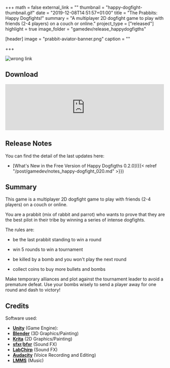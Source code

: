 +++
math = false
external_link = ""
thumbnail = "happy-dogfight-thumbnail.gif"
date = "2019-12-08T14:51:57+01:00"
title = "The Prabbits: Happy Dogfights!"
summary = "A multiplayer 2D dogfight game to play with friends (2-4 players) on a couch or online."
project_type = ["released"]
highlight = true
image_folder = "gamedev/release_happydogfigths"

[header]
  image = "prabbit-aviator-banner.png"
  caption = ""

+++

![wrong link](/Blog/img/gamedev/level4-demo.gif)

## Download

<iframe src="https://widgets.gamejolt.com/package/v1?key=Z8cUgjHM" frameborder="0" width="500" height="145"></iframe>

## Release Notes

You can find the detail of the last updates here:

 - [What's New in the Free Version of Happy Dogfigths 0.2.0]({{< relref "/post/gamedev/notes_happy-dogfight_020.md" >}})

## Summary

This game is a multiplayer 2D dogfight game to play with friends (2-4 players) on a couch or online.

You are a prabbit (mix of rabbit and parrot) who wants to prove that they are the best pilot in their tribe by winning a series of intense dogfights.

The rules are:

- be the last prabbit standing to win a round

- win 5 rounds to win a tournament

- be killed by a bomb and you won't play the next round

- collect coins to buy more bullets and bombs

Make temporary alliances and plot against the tournament leader to avoid a premature defeat. Use your bombs wisely to send a player away for one round and dash to victory!

## Credits

Software used:

- [**Unity**](https://unity.com/) (Game Engine): 
- [**Blender**](https://www.blender.org/) (3D Graphics/Painting)
- [**Krita**](https://krita.org/en/) (2D Graphics/Painting)
- [**sfxr**](http://www.drpetter.se/project_sfxr.html)/[**bfxr**](https://www.bfxr.net) (Sound FX)
- [**LabChirp**](http://labbed.net/software/labchirp/) (Sound FX)
- [**Audacity**](https://www.audacityteam.org/) (Voice Recording and Editing)
- [**LMMS**](https://lmms.io/) (Music)


